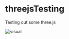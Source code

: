 # threejsTesting
Testing out some three.js

![visual](https://github.com/Bamboozletron/threejsTesting/assets/163564902/7241dc4d-8ef8-4ac6-959f-4ff024027916)
